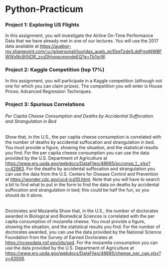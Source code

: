 # Python-Practicum


### Project 1: Exploring US Flights
In this assignment, you will investigate the Airline On-Time Performance Data that we have already met in one of our lectures.
You will use the 2017 data available at https://auebgr-my.sharepoint.com/:u:/g/personal/louridas_aueb_gr/EbeTzde1LddFmqNWBFWWxNcBj5tDR_zvzDHvqqcmnndeEQ?e=Tb1orW.

### Project 2: Kaggle Competition (top 17%)
In this assignment, you will participate in a Kaggle competition (although not one for which you can claim prizes).
The competition you will enter is House Prices: Advanced Regression Techniques.

### Project 3: Spurious Correlations

###### Per Capita Cheese Consumption and Deaths by Accidential Suffocation and Strangulation in Bed
Show that, in the U.S., the per capita cheese consumption is correlated with the number of deaths by accidental suffocation and strangulation in bed. You must provide a figure, showing the situation, and the statistical results you find.
For the per capita cheese consumption you can use the data provided by the U.S. Department of Agriculture at https://www.ers.usda.gov/webdocs/DataFiles/48685/pcconsp_1_.xlsx?v=42983.
For the deaths by accidental suffocation and strangulation you can use the data from the U.S. Centers for Disease Control and Prevention at https://wonder.cdc.gov/ucd-icd10.html. Note that you will have to search a bit to find what to put in the form to find the data on deaths by accidental suffocation and strangulation in bed; 
this could be half the fun, so you should do it alone.

###### 
Doctorates and Mozarella
Show that, in the U.S., the number of doctorates awarded in Biological and Biomedical Sciences is correlated with the per capita consumption of mozarella cheese. You must provide a figure, showing the situation, and the statistical results you find.
For the number of doctorates awarded, you can use the data provided by the National Science Foundation from the Survey of Earned Doctorates at https://ncsesdata.nsf.gov/ids/sed.
For the mozarella consumption you can use the data provided by the U.S. Department of Agriculture at https://www.ers.usda.gov/webdocs/DataFiles/48685/cheese_per_cap.xlsx?v=43006.
